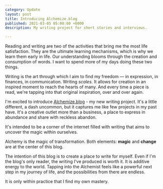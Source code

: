 ```yaml
---
category: Update
layout: post
title: Introducing Alchemize.blog
published: 2021-03-05 05:00:00 +0000
description: My writing project for short stories and interviews.

---
```

Reading and writing are two of the activities that bring me the most life satisfaction. They are the ultimate learning mechanisms, which is why we learn them early in life. Our understanding blooms through the creation and consumption of words. I want to spend more of my days doing these two things.

Writing is the art through which I aim to find my freedom — in expression, in finances, in communication. Writing _scales._ It allows for creation in an inspired moment to reach the hearts of many. And every time a piece is read, we're tapping into that original inspiration, over and over again.

I'm excited to introduce [Alchemize.blog](http://alchemize.blog) - my new writing project. It's a little different, a dash uncommon, but it captures me like few projects in my past have. It's a creative outlet more than a business, a place to express in abundance and share with reckless abandon.

It's intended to be a corner of the internet filled with writing that aims to uncover the magic within ourselves.

Alchemy is the magic of transformation. Both elements: **magic** and **change** are at the center of this blog.

The intention of this blog is to create a place to write for myself. Even if I'm the blog's only reader, the writing I've produced is worth it. It is additive energy to the world. Tapping into the Alchemist feels like a powerful next step in my journey of life, and the possibilities from there are endless.

It is only within practice that I find my own mastery.